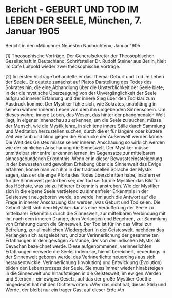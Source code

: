 # Bericht - GEBURT UND TOD IM LEBEN DER SEELE, München, 7. Januar 1905

Bericht in den «Münchner Neuesten Nachrichten», Januar 1905

[1] Theosophische Vorträge. Der Generalsekretär der Theosophischen Gesellschaft in Deutschland, Schriftsteller Dr. Rudolf Steiner aus Berlin, hielt im Cafe Luitpold wieder zwei theosophische Vorträge.

[2] Im ersten Vortrage behandelte er das Thema: Geburt und Tod im Leben der Seele,. Er deutete zunächst auf Platos Darstellung des Todes des Sokrates hin, die eine Abhandlung über die Unsterblichkeit der Seele biete, in der die mystische Überzeugung von der Unvergänglichkeit der Seele aufgrund innerer Erfahrung und der innere Sieg über den Tod klar zum Ausdruck komme. Der Mystiker fühle sich, wie Sokrates, unabhängig in seinem wahren inneren Leben von dem ihn umgebenden Sinnenschein. Um dieses wahre, innere Leben, das Wesen, das hinter der phänomenalen Welt liegt, in eigener Innenschau zu erkennen, um die Seele zu suchen, müsse der Mensch, wie die Mystik lehre, in sich jene innere Stille durch Sammlung und Meditation herzustellen suchen, durch die er für längere oder kürzere Zeit wie taub und blind gegen die Eindrücke der Außenwelt werden könne. Die Welt des Geistes müsse seiner inneren Anschauung so wirklich werden wie der sinnlichen Anschauung die Sinneswelt. Der Mystiker müsse unmittelbar sinnenfrei erkennen lernen, im Gegensatze zur mittelbaren sinnesgebundenen Erkenntnis. Wenn er in dieser Bewusstseinssteigerung in der bewussten und gewollten Erhebung über die Sinnenwelt das Ewige erfahren, könne man von ihm in der traditionellen Sprache der Mystik sagen, dass er die enge Pforte des Todes überschritten habe, insofern er für die Sinnenwelt gestorben sei; der Tod sei für die Mystiker das Bild für das Höchste, was sie zu höherer Erkenntnis anstreben. Wie der Mystiker sich in die eigene Seele vertiefend zu sinnenfreier Erkenntnis in der Geisteswelt neugeboren werde, so werde ihm auch die Antwort auf die Frage in innerer Anschauung klar werden, was Geburt und Tod seien. Die Geburt stellt sich dem Mystiker dar als eine Veräußerung der Seele zu mittelbarer Erkenntnis durch die Sinneswelt, zur mittelbaren Verbindung mit ihr, nach dem inneren Drange, dem Verlangen und Begehren, zur Sammlung von Erfahrung durch die Sinneswelt. Der Tod ist für ihn das Mittel zur Befreiung, zur allmählichen Wiedergeburt in der Geisteswelt, nachdem das Verlangen sich ausgelebt hat, und zur Verinnerlichung der gesammelten Erfahrungen in dem geistigen Zustande, der von der indischen Mystik als Devachan bezeichnet werde. Diese aufgenommenen, verinnerlichten Erfahrungen verwerte die Seele, indem sie, hiemit bereichert, neuerdings in der Sinnenwelt geboren werde, das Verinnerlichte neuerdings aus sich herausentwickle. Verinnerlichung (Involution) und Entwicklung (Evolution) bilden den Lebensprozess der Seele. Sie muss immer wieder hinabsteigen in die Sinneswelt und hinaufsteigen in die Geisteswelt, im ewigen Werden und Sterben - ein ewiges Gesetz, auf das der große Mystiker Goethe hingedeutet hat mit den Dichterworten: «Wer das nicht hat, dieses Stirb und Werde, der bleibt nur ein träger Gast auf dieser Erde.»\n